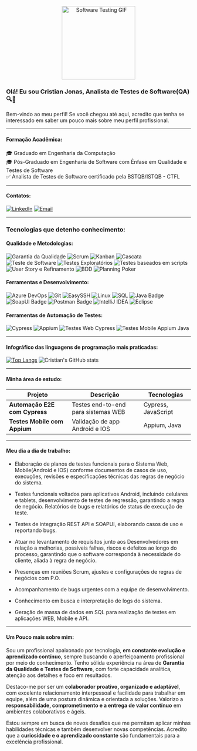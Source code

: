 <div align="center">
  <img 
    src="https://media0.giphy.com/media/v1.Y2lkPTc5MGI3NjExdnUwYTF4bGk1ajNzcWViZDZsOTZsZTdpMHhwdnoyOWxwMnZqZTI2ciZlcD12MV9pbnRlcm5hbF9naWZfYnlfaWQmY3Q9Zw/ge37NVjuTAvTYtD7kR/giphy.gif" 
    alt="Software Testing GIF" 
    width="200"
  />
</div>

### Olá! Eu sou Cristian Jonas, Analista de Testes de Software(QA) 🔍🐞
Bem-vindo ao meu perfil!
Se você chegou até aqui, acredito que tenha se interessado em saber um pouco mais sobre meu perfil profissional.

---

#### Formação Acadêmica:
🎓 Graduado em Engenharia da Computação   
🎓 Pós-Graduado em Engenharia de Software com Ênfase em Qualidade e Testes de Software   
✅ Analista de Testes de Software certificado pela BSTQB/ISTQB - CTFL    

---

#### Contatos:  
[![LinkedIn](https://img.shields.io/badge/LinkedIn-0077B5?style=for-the-badge&logo=linkedin&logoColor=white)](https://www.linkedin.com/in/cristian-jonas-ataliba-7ba1631a5/)
[![Email](https://img.shields.io/badge/Email-D14836?style=for-the-badge&logo=gmail&logoColor=white)](cristian.ataliba@outlook.com)   

---

### Tecnologias que detenho conhecimento:

#### Qualidade e Metodologias:
<div align="left">
  <!-- Qualidade e Metodologias -->
  <img src="https://img.shields.io/badge/Garantia%20da%20Qualidade-blue?style=for-the-badge" alt="Garantia da Qualidade" />
  <img src="https://img.shields.io/badge/Scrum-Agile-red?style=for-the-badge" alt="Scrum" />
  <img src="https://img.shields.io/badge/Kanban-Agile-blue?style=for-the-badge" alt="Kanban" />
  <img src="https://img.shields.io/badge/Metodologia-Cascata-lightgrey?style=for-the-badge" alt="Cascata" />
  <img src="https://img.shields.io/badge/Teste%20de%20Software-blueviolet?style=for-the-badge" alt="Teste de Software" />
  <img src="https://img.shields.io/badge/Testes%20Exploratórios-lightblue?style=for-the-badge" alt="Testes Exploratórios" />
  <img src="https://img.shields.io/badge/Testes%20Baseados%20em%20Scripts%20e%20Cenários-green?style=for-the-badge" alt="Testes baseados em scripts" />
  <img src="https://img.shields.io/badge/User%20Story%20%26%20Refinamento-brightgreen?style=for-the-badge" alt="User Story e Refinamento" />
  <img src="https://img.shields.io/badge/BDD-Behavior%20Driven%20Development-orange?style=for-the-badge" alt="BDD" />
  <img src="https://img.shields.io/badge/Planning%20Poker-Story%20Points-yellow?style=for-the-badge" alt="Planning Poker" />
</div>

#### Ferramentas e Desenvolvimento:

<div align="left">
  <!-- Ferramentas e Desenvolvimento -->
  <img src="https://img.shields.io/badge/Azure_DevOps-0078D7?style=for-the-badge&logo=azure-devops&logoColor=white" alt="Azure DevOps" />
  <img src="https://img.shields.io/badge/Git-F05032?style=for-the-badge&logo=git&logoColor=white" alt="Git" />
  <img src="https://img.shields.io/badge/EasySSH-Terminal-lightgrey?style=for-the-badge" alt="EasySSH" />
  <img src="https://img.shields.io/badge/Linux-FCC624?style=for-the-badge&logo=linux&logoColor=black" alt="Linux" />
  <img src="https://img.shields.io/badge/SQL-MySQL-blue?style=for-the-badge&logo=mysql&logoColor=white" alt="SQL" />
  <img src="https://img.shields.io/badge/Java-ED8B00?style=for-the-badge&logo=java&logoColor=white" alt="Java Badge" />
  <img src="https://img.shields.io/badge/SoapUI-008000?style=for-the-badge" alt="SoapUI Badge" />
  <img src="https://img.shields.io/badge/Postman-FF6C37?style=for-the-badge&logo=postman&logoColor=white" alt="Postman Badge"/>
  <img src="https://img.shields.io/badge/IntelliJ_IDEA-000000?style=for-the-badge&logo=intellij-idea&logoColor=white" alt="IntelliJ IDEA" />
  <img src="https://img.shields.io/badge/Eclipse-2C2255?style=for-the-badge&logo=eclipse&logoColor=white" alt="Eclipse" />
</div>

#### Ferramentas de Automação de Testes:

<div align="left">
  <!-- Ferramentas de Automação de Testes -->
  <img src="https://img.shields.io/badge/Cypress-17202C?style=for-the-badge&logo=cypress&logoColor=white" alt="Cypress" />
  <img src="https://img.shields.io/badge/Appium-00B4AB?style=for-the-badge&logo=appium&logoColor=white" alt="Appium" />
  <img src="https://img.shields.io/badge/Testes%20Web%20com%20Cypress-darkgreen?style=for-the-badge" alt="Testes Web Cypress" />
  <img src="https://img.shields.io/badge/Testes%20Mobile%20com%20Appium%20e%20Java-purple?style=for-the-badge" alt="Testes Mobile Appium Java" />
</div>

---

#### Infográfico das linguagens de programação mais praticadas:  

[![Top Langs](https://github-readme-stats.vercel.app/api/top-langs/?username=Cristian3838)](https://github.com/anuraghazra/github-readme-stats)
![Cristian's GitHub stats](https://github-readme-stats.vercel.app/api?username=Cristian3838&show_icons=true&count_private=true&theme=radical)


---

#### Minha área de estudo:

| Projeto | Descrição | Tecnologias |
|--------|-----------|-------------|
| **Automação E2E com Cypress** | Testes end-to-end para sistemas WEB | Cypress, JavaScript |
| **Testes Mobile com Appium** | Validação de app Android e IOS | Appium, Java |

---
#### Meu dia a dia de trabalho:

- Elaboração de planos de testes funcionais para o Sistema Web, Mobile(Android e IOS) conforme documentos de casos de uso, execuções, revisões e especificações técnicas das regras de negócio do sistema.

- Testes funcionais voltados para aplicativos Android, incluindo celulares e tablets, desenvolvimento de testes de regressão, garantindo a regra de negócio. Relatórios de bugs e relatórios de status de execução de teste.

- Testes de integração REST API e SOAPUI, elaborando casos de uso e reportando bugs.

- Atuar no levantamento de requisitos junto aos Desenvolvedores em relação a melhorias, possíveis falhas, riscos e defeitos ao longo do processo, garantindo que o software corresponda à necessidade do cliente, aliada à regra de negócio.

- Presenças em reuniões Scrum, ajustes e configurações de regras de negócios com P.O.

- Acompanhamento de bugs urgentes com a equipe de desenvolvimento.

- Conhecimento em busca e interpretação de logs do sistema.

- Geração de massa de dados em SQL para realização de testes em aplicações WEB, Mobile e API.

---

#### Um Pouco mais sobre mim:
Sou um profissional apaixonado por tecnologia, **em constante evolução e aprendizado contínuo**, sempre buscando o aperfeiçoamento profissional por meio do conhecimento. Tenho sólida experiência na área de **Garantia da Qualidade e Testes de Software**, com forte capacidade analítica, atenção aos detalhes e foco em resultados.

Destaco-me por ser um **colaborador proativo, organizado e adaptável**, com excelente relacionamento interpessoal e facilidade para trabalhar em equipe, além de uma postura dinâmica e orientada a soluções. Valorizo a **responsabilidade, comprometimento e a entrega de valor contínuo** em ambientes colaborativos e ágeis.

Estou sempre em busca de novos desafios que me permitam aplicar minhas habilidades técnicas e também desenvolver novas competências. Acredito que a **curiosidade e o aprendizado constante** são fundamentais para a excelência profissional.

